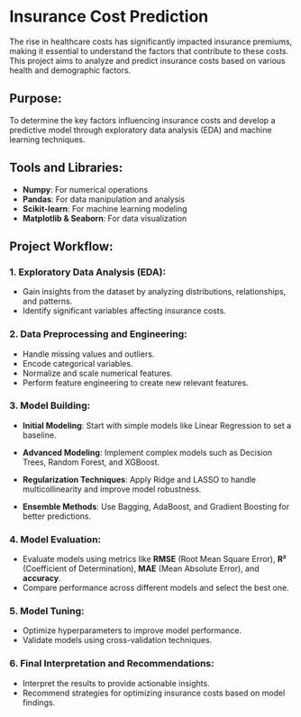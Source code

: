 # Insurance Cost Prediction

The rise in healthcare costs has significantly impacted insurance premiums, making it essential to understand the factors that contribute to these costs. This project aims to analyze and predict insurance costs based on various health and demographic factors.

## Purpose:
To determine the key factors influencing insurance costs and develop a predictive model through exploratory data analysis (EDA) and machine learning techniques.

## Tools and Libraries:
- **Numpy**: For numerical operations
- **Pandas**: For data manipulation and analysis
- **Scikit-learn**: For machine learning modeling
- **Matplotlib & Seaborn**: For data visualization

## Project Workflow:

### 1. Exploratory Data Analysis (EDA):
- Gain insights from the dataset by analyzing distributions, relationships, and patterns.
- Identify significant variables affecting insurance costs.

### 2. Data Preprocessing and Engineering:
- Handle missing values and outliers.
- Encode categorical variables.
- Normalize and scale numerical features.
- Perform feature engineering to create new relevant features.

### 3. Model Building:

- **Initial Modeling**: Start with simple models like Linear Regression to set a baseline.

- **Advanced Modeling**: Implement complex models such as Decision Trees, Random Forest, and XGBoost.

- **Regularization Techniques**: Apply Ridge and LASSO to handle multicollinearity and improve model robustness.

- **Ensemble Methods**: Use Bagging, AdaBoost, and Gradient Boosting for better predictions.

### 4. Model Evaluation:
- Evaluate models using metrics like **RMSE** (Root Mean Square Error), **R²** (Coefficient of Determination), **MAE** (Mean Absolute Error), and **accuracy**.
- Compare performance across different models and select the best one.

### 5. Model Tuning:
- Optimize hyperparameters to improve model performance.
- Validate models using cross-validation techniques.

### 6. Final Interpretation and Recommendations:
- Interpret the results to provide actionable insights.
- Recommend strategies for optimizing insurance costs based on model findings.
